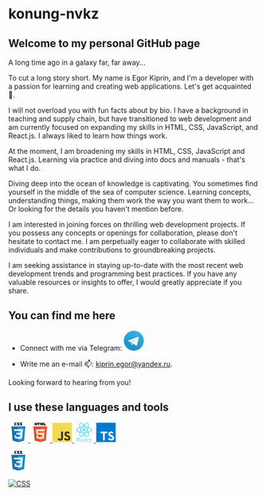 # konung-nvkz

## Welcome to my personal GitHub page

A long time ago in a galaxy far, far away...

To cut a long story short.
My name is Egor Kiprin, and I'm a developer with a passion for learning and creating web applications. Let's get acquainted 👋.

I will not overload you with fun facts about by bio. I have a background in teaching and supply chain, but have transitioned to web development and am currently focused on expanding my skills in HTML, CSS, JavaScript, and React.js. I always liked to learn how things work.

At the moment, I am broadening my skills in HTML, CSS, JavaScript and React.js. Learning via practice and diving into docs and manuals - that's what I do.

Diving deep into the ocean of knowledge is captivating.
You sometimes find yourself in the middle of the sea of computer science. Learning concepts, understanding things, making them work the way you want them to work... Or looking for the details you haven't mention before.

I am interested in joining forces on thrilling web development projects. If you possess any concepts or openings for collaboration, please don't hesitate to contact me. I am perpetually eager to collaborate with skilled individuals and make contributions to groundbreaking projects.

I am seeking assistance in staying up-to-date with the most recent web development trends and programming best practices. If you have any valuable resources or insights to offer, I would greatly appreciate if you share.

## You can find me here

+ Connect with me via Telegram: [<img src="/icons/telegram.svg" alt="Telegram" width="40" height="40" alt="Telegram">](https://t.me/kiprin_egor)

+ Write me an e-mail 📫:
[kiprin.egor@yandex.ru](mailto:kiprin.egor@yandex.ru).

Looking forward to hearing from you!

## I use these languages and tools

<p align="left"> 
    <a href="https://www.w3schools.com/css/" target="_blank" rel="noreferrer"> <img src="https://raw.githubusercontent.com/devicons/devicon/master/icons/css3/css3-original-wordmark.svg" alt="css3" width="40" height="40"/> </a> 
    <a href="https://www.w3.org/html/" target="_blank" rel="noreferrer"> <img src="https://raw.githubusercontent.com/devicons/devicon/master/icons/html5/html5-original-wordmark.svg" alt="html5" width="40" height="40"/> </a> 
    <a href="https://developer.mozilla.org/en-US/docs/Web/JavaScript" target="_blank" rel="noreferrer"> <img src="https://raw.githubusercontent.com/devicons/devicon/master/icons/javascript/javascript-original.svg" alt="javascript" width="40" height="40"/> </a> 
    <a href="https://reactjs.org/" target="_blank" rel="noreferrer"> <img src="https://raw.githubusercontent.com/devicons/devicon/master/icons/react/react-original-wordmark.svg" alt="react" width="40" height="40"/> </a> 
    <a href="https://www.typescriptlang.org/" target="_blank" rel="noreferrer"> <img src="https://raw.githubusercontent.com/devicons/devicon/master/icons/typescript/typescript-original.svg" alt="typescript" width="40" height="40"/> </a> 
</p>

[<img src="https://raw.githubusercontent.com/devicons/devicon/master/icons/css3/css3-original-wordmark.svg" alt="CSS" width="40px">](https://www.w3schools.com/css/)

[![CSS](https://raw.githubusercontent.com/devicons/devicon/master/icons/css3/css3-original-wordmark.svg|width=40px)](https://www.w3schools.com/css/)
<!-- 
[![HTML](https://github.com/konung-nvkz/konung-nvkz/main/icons/html.svg|width=30px)](https://www.w3.org/html/)
[![CSS](https://github.com/konung-nvkz/konung-nvkz/main/icons/css.svg|width=30px)](https://www.w3schools.com/css/)
[![JavaScript](https://github.com/konung-nvkz/konung-nvkz/main/icons/javascript.svg|width=30px)](https://developer.mozilla.org/en-US/docs/Web/JavaScript)
[![TypeScript](https://github.com/konung-nvkz/konung-nvkz/main/icons/typescript.svg|width=30px)](https://www.typescriptlang.org/)
[![React](https://github.com/konung-nvkz/konung-nvkz/main/icons/react.svg|width=30px)](https://reactjs.org/)
[![Webpack](https://github.com/konung-nvkz/konung-nvkz/main/icons/webpack.svg|width=30px)](https://webpack.js.org/) -->

<!-- 
## I use these languages and tools

[![HTML](/icons/html.svg)](https://www.w3.org/html/)
[![CSS](/icons/css.svg)](https://www.w3schools.com/css/)
[![JavaScript](/icons/javascript.svg)](https://developer.mozilla.org/en-US/docs/Web/JavaScript)
[![TypeScript](/icons/typescript.svg)](https://www.typescriptlang.org/)
[![React](/icons/react.svg)](https://reactjs.org/)
[![Webpack](/icons/webpack.svg)](https://webpack.js.org/) -->

<!--
**konung-nvkz/konung-nvkz** is a ✨ _special_ ✨ repository because its `README.md` (this file) appears on your GitHub profile.

Here are some ideas to get you started:

- 🔭 I’m currently working on ...
- 🌱 I’m currently learning ...
- 👯 I’m looking to collaborate on ...
- 🤔 I’m looking for help with ...
- 💬 Ask me about ...
- 📫 How to reach me: ...
- 😄 Pronouns: ...
- ⚡ Fun fact: ...
-->
